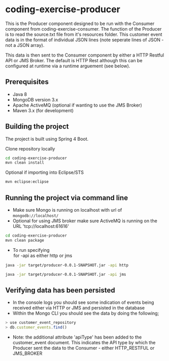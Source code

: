 # coding-exercise-producer

This is the Producer component designed to be run with the Consumer component from coding-exercise-consumer. The function of the Producer is to read the source.txt file from it's resources folder. This customer event data is in the format of individual JSON lines (note seperate lines of JSON - not a JSON array).

This data is then sent to the Consumer component by either a HTTP Restful API or JMS Broker. The default is HTTP Rest although this can be configured at runtime via a runtime arguement (see below).

## Prerequisites

- Java 8
- MongoDB version 3.x
- Apache ActiveMQ (optional if wanting to use the JMS Broker)
- Maven 3.x (for development)

## Building the project

The project is built using Spring 4 Boot.

Clone repository locally

```bash
cd coding-exercise-producer
mvn clean install
```

Optional if importing into Eclipse/STS
```bash
mvn eclipse:eclipse 
```

## Running the project via command line

- Make sure Mongo is running on localhost with url of `mongodb://localhost/`
- Optional for using JMS broker make sure ActiveMQ is running on the URL 'tcp://localhost:61616'

```bash
cd coding-exercise-producer
mvn clean package
```
- To run specifying <option> for `-api` as either `http` or `jms`

```bash
java -jar target/producer-0.0.1-SNAPSHOT.jar -api http
```
```bash
java -jar target/producer-0.0.1-SNAPSHOT.jar -api jms
```

## Verifying data has been persisted

- In the console logs you should see some indication of events being received either via HTTP or JMS and persisted in the database
- Within the Mongo CLI you should see the data by doing the following;

```javascript
> use customer_event_repository
> db.customer_events.find()
```

- Note: the additional attribute 'apiType' has been added to the customer_event document. This indicates the API type by which the Producer sent the data to the Consumer - either HTTP_RESTFUL or JMS_BROKER
